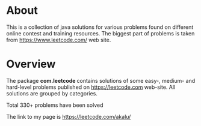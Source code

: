 
About 
============

This is a collection of java solutions for various problems found on different online contest and training resources. The biggest part of problems is taken from https://www.leetcode.com/ web site.



Overview
===========

The package <b> com.leetcode </b> contains solutions of some easy-, medium- and hard-level problems published on https://leetcode.com web-site. All solutions are grouped by categories.

Total 330+ problems have been solved

The link to my page is https://leetcode.com/akalu/

